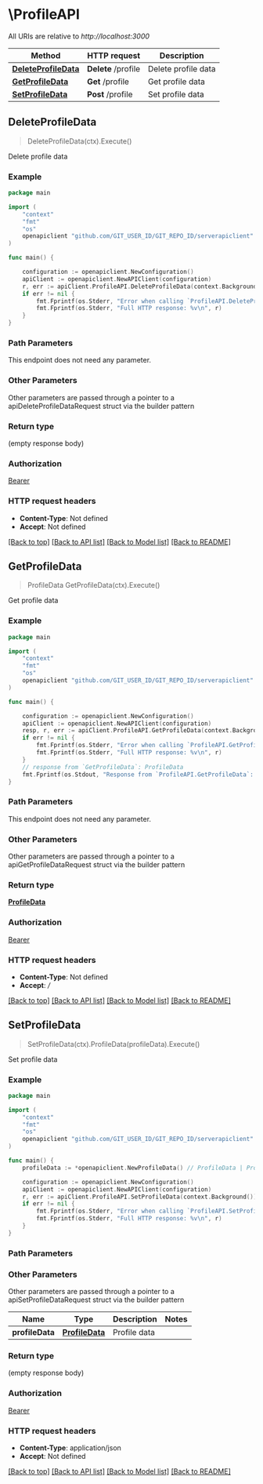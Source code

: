 # \ProfileAPI

All URIs are relative to *http://localhost:3000*

Method | HTTP request | Description
------------- | ------------- | -------------
[**DeleteProfileData**](ProfileAPI.md#DeleteProfileData) | **Delete** /profile | Delete profile data
[**GetProfileData**](ProfileAPI.md#GetProfileData) | **Get** /profile | Get profile data
[**SetProfileData**](ProfileAPI.md#SetProfileData) | **Post** /profile | Set profile data



## DeleteProfileData

> DeleteProfileData(ctx).Execute()

Delete profile data



### Example

```go
package main

import (
	"context"
	"fmt"
	"os"
	openapiclient "github.com/GIT_USER_ID/GIT_REPO_ID/serverapiclient"
)

func main() {

	configuration := openapiclient.NewConfiguration()
	apiClient := openapiclient.NewAPIClient(configuration)
	r, err := apiClient.ProfileAPI.DeleteProfileData(context.Background()).Execute()
	if err != nil {
		fmt.Fprintf(os.Stderr, "Error when calling `ProfileAPI.DeleteProfileData``: %v\n", err)
		fmt.Fprintf(os.Stderr, "Full HTTP response: %v\n", r)
	}
}
```

### Path Parameters

This endpoint does not need any parameter.

### Other Parameters

Other parameters are passed through a pointer to a apiDeleteProfileDataRequest struct via the builder pattern


### Return type

 (empty response body)

### Authorization

[Bearer](../README.md#Bearer)

### HTTP request headers

- **Content-Type**: Not defined
- **Accept**: Not defined

[[Back to top]](#) [[Back to API list]](../README.md#documentation-for-api-endpoints)
[[Back to Model list]](../README.md#documentation-for-models)
[[Back to README]](../README.md)


## GetProfileData

> ProfileData GetProfileData(ctx).Execute()

Get profile data



### Example

```go
package main

import (
	"context"
	"fmt"
	"os"
	openapiclient "github.com/GIT_USER_ID/GIT_REPO_ID/serverapiclient"
)

func main() {

	configuration := openapiclient.NewConfiguration()
	apiClient := openapiclient.NewAPIClient(configuration)
	resp, r, err := apiClient.ProfileAPI.GetProfileData(context.Background()).Execute()
	if err != nil {
		fmt.Fprintf(os.Stderr, "Error when calling `ProfileAPI.GetProfileData``: %v\n", err)
		fmt.Fprintf(os.Stderr, "Full HTTP response: %v\n", r)
	}
	// response from `GetProfileData`: ProfileData
	fmt.Fprintf(os.Stdout, "Response from `ProfileAPI.GetProfileData`: %v\n", resp)
}
```

### Path Parameters

This endpoint does not need any parameter.

### Other Parameters

Other parameters are passed through a pointer to a apiGetProfileDataRequest struct via the builder pattern


### Return type

[**ProfileData**](ProfileData.md)

### Authorization

[Bearer](../README.md#Bearer)

### HTTP request headers

- **Content-Type**: Not defined
- **Accept**: */*

[[Back to top]](#) [[Back to API list]](../README.md#documentation-for-api-endpoints)
[[Back to Model list]](../README.md#documentation-for-models)
[[Back to README]](../README.md)


## SetProfileData

> SetProfileData(ctx).ProfileData(profileData).Execute()

Set profile data



### Example

```go
package main

import (
	"context"
	"fmt"
	"os"
	openapiclient "github.com/GIT_USER_ID/GIT_REPO_ID/serverapiclient"
)

func main() {
	profileData := *openapiclient.NewProfileData() // ProfileData | Profile data

	configuration := openapiclient.NewConfiguration()
	apiClient := openapiclient.NewAPIClient(configuration)
	r, err := apiClient.ProfileAPI.SetProfileData(context.Background()).ProfileData(profileData).Execute()
	if err != nil {
		fmt.Fprintf(os.Stderr, "Error when calling `ProfileAPI.SetProfileData``: %v\n", err)
		fmt.Fprintf(os.Stderr, "Full HTTP response: %v\n", r)
	}
}
```

### Path Parameters



### Other Parameters

Other parameters are passed through a pointer to a apiSetProfileDataRequest struct via the builder pattern


Name | Type | Description  | Notes
------------- | ------------- | ------------- | -------------
 **profileData** | [**ProfileData**](ProfileData.md) | Profile data | 

### Return type

 (empty response body)

### Authorization

[Bearer](../README.md#Bearer)

### HTTP request headers

- **Content-Type**: application/json
- **Accept**: Not defined

[[Back to top]](#) [[Back to API list]](../README.md#documentation-for-api-endpoints)
[[Back to Model list]](../README.md#documentation-for-models)
[[Back to README]](../README.md)

